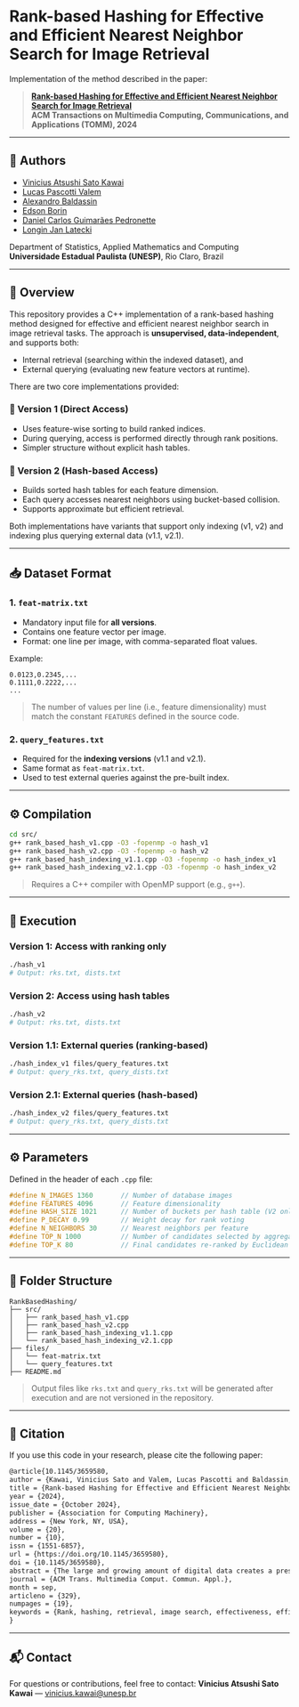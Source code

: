 # Rank-based Hashing for Effective and Efficient Nearest Neighbor Search for Image Retrieval

Implementation of the method described in the paper:
> [**Rank-based Hashing for Effective and Efficient Nearest Neighbor Search for Image Retrieval**](https://dl.acm.org/doi/abs/10.1145/3659580)  
> **ACM Transactions on Multimedia Computing, Communications, and Applications (TOMM), 2024**

---

## 📌 Authors

- [Vinicius Atsushi Sato Kawai](https://github.com/ViniciusAtsushi)
- [Lucas Pascotti Valem](http://www.lucasvalem.com)
- [Alexandro Baldassin](https://github.com/baldas)
- [Edson Borin](https://www.ic.unicamp.br/~edson/)
- [Daniel Carlos Guimarães Pedronette](http://www.ic.unicamp.br/~dcarlos/)
- [Longin Jan Latecki](https://cis.temple.edu/~latecki/)

Department of Statistics, Applied Mathematics and Computing  
**Universidade Estadual Paulista (UNESP)**, Rio Claro, Brazil

---

## 🧠 Overview

This repository provides a C++ implementation of a rank-based hashing method designed for effective and efficient nearest neighbor search in image retrieval tasks. The approach is **unsupervised, data-independent**, and supports both:

- Internal retrieval (searching within the indexed dataset), and
- External querying (evaluating new feature vectors at runtime).

There are two core implementations provided:

### 🔹 Version 1 (Direct Access)
- Uses feature-wise sorting to build ranked indices.
- During querying, access is performed directly through rank positions.
- Simpler structure without explicit hash tables.

### 🔹 Version 2 (Hash-based Access)
- Builds sorted hash tables for each feature dimension.
- Each query accesses nearest neighbors using bucket-based collision.
- Supports approximate but efficient retrieval.

Both implementations have variants that support only indexing (v1, v2) and indexing plus querying external data (v1.1, v2.1).

---

## 📥 Dataset Format

### 1. `feat-matrix.txt`
- Mandatory input file for **all versions**.
- Contains one feature vector per image.
- Format: one line per image, with comma-separated float values.

Example:
```
0.0123,0.2345,...
0.1111,0.2222,...
...
```

> The number of values per line (i.e., feature dimensionality) must match the constant `FEATURES` defined in the source code.

### 2. `query_features.txt`
- Required for the **indexing versions** (v1.1 and v2.1).
- Same format as `feat-matrix.txt`.
- Used to test external queries against the pre-built index.

---

## ⚙️ Compilation

```bash
cd src/
g++ rank_based_hash_v1.cpp -O3 -fopenmp -o hash_v1
g++ rank_based_hash_v2.cpp -O3 -fopenmp -o hash_v2
g++ rank_based_hash_indexing_v1.1.cpp -O3 -fopenmp -o hash_index_v1
g++ rank_based_hash_indexing_v2.1.cpp -O3 -fopenmp -o hash_index_v2
```

> Requires a C++ compiler with OpenMP support (e.g., `g++`).

---

## 🚀 Execution

### Version 1: Access with ranking only
```bash
./hash_v1
# Output: rks.txt, dists.txt
```

### Version 2: Access using hash tables
```bash
./hash_v2
# Output: rks.txt, dists.txt
```

### Version 1.1: External queries (ranking-based)
```bash
./hash_index_v1 files/query_features.txt
# Output: query_rks.txt, query_dists.txt
```

### Version 2.1: External queries (hash-based)
```bash
./hash_index_v2 files/query_features.txt
# Output: query_rks.txt, query_dists.txt
```

---

## ⚙️ Parameters

Defined in the header of each `.cpp` file:
```cpp
#define N_IMAGES 1360       // Number of database images
#define FEATURES 4096       // Feature dimensionality
#define HASH_SIZE 1021      // Number of buckets per hash table (V2 only)
#define P_DECAY 0.99        // Weight decay for rank voting
#define N_NEIGHBORS 30      // Nearest neighbors per feature
#define TOP_N 1000          // Number of candidates selected by aggregation
#define TOP_K 80            // Final candidates re-ranked by Euclidean distance (TOP_K <= TOP_N)
```

---

## 📂 Folder Structure
```
RankBasedHashing/
├── src/
│   ├── rank_based_hash_v1.cpp
│   ├── rank_based_hash_v2.cpp
│   ├── rank_based_hash_indexing_v1.1.cpp
│   └── rank_based_hash_indexing_v2.1.cpp
├── files/
│   └── feat-matrix.txt
│   └── query_features.txt
├── README.md
```

> Output files like `rks.txt` and `query_rks.txt` will be generated after execution and are not versioned in the repository.

---

## 📖 Citation

If you use this code in your research, please cite the following paper:

 ```latex
@article{10.1145/3659580,
author = {Kawai, Vinicius Sato and Valem, Lucas Pascotti and Baldassin, Alexandro and Borin, Edson and Pedronette, Daniel Carlos Guimar\~{a}es and Latecki, Longin Jan},
title = {Rank-based Hashing for Effective and Efficient Nearest Neighbor Search for Image Retrieval},
year = {2024},
issue_date = {October 2024},
publisher = {Association for Computing Machinery},
address = {New York, NY, USA},
volume = {20},
number = {10},
issn = {1551-6857},
url = {https://doi.org/10.1145/3659580},
doi = {10.1145/3659580},
abstract = {The large and growing amount of digital data creates a pressing need for approaches capable of indexing and retrieving multimedia content. A traditional and fundamental challenge consists of effectively and efficiently performing nearest-neighbor searches. After decades of research, several different methods are available, including trees, hashing, and graph-based approaches. Most of the current methods exploit learning to hash approaches based on deep learning. In spite of effective results and compact codes obtained, such methods often require a significant amount of labeled data for training. Unsupervised approaches also rely on expensive training procedures usually based on a huge amount of data. In this work, we propose an unsupervised data-independent approach for nearest neighbor searches, which can be used with different features, including deep features trained by transfer learning. The method uses a rank-based formulation and exploits a hashing approach for efficient ranked list computation at query time. A comprehensive experimental evaluation was conducted on seven public datasets, considering deep features based on CNNs and Transformers. Both effectiveness and efficiency aspects were evaluated. The proposed approach achieves remarkable results in comparison to traditional and state-of-the-art methods. Hence, it is an attractive and innovative solution, especially when costly training procedures need to be avoided.},
journal = {ACM Trans. Multimedia Comput. Commun. Appl.},
month = sep,
articleno = {329},
numpages = {19},
keywords = {Rank, hashing, retrieval, image search, effectiveness, efficiency, unupervised}
}
```

---

## 📬 Contact

For questions or contributions, feel free to contact:
**Vinicius Atsushi Sato Kawai** — [vinicius.kawai@unesp.br](mailto:vinicius.kawai@unesp.br)
